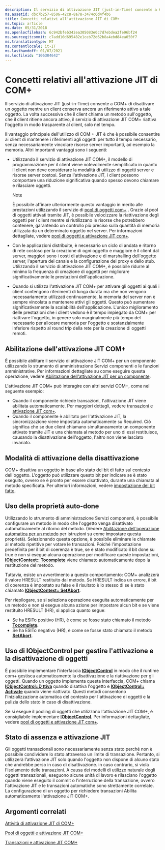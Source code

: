 ```yaml
---
description: Il servizio di attivazione JIT (just-in-Time) consente a COM+ di disattivare un oggetto mentre un client conserva ancora un riferimento attivo a tale oggetto.
ms.assetid: dbc7b257-8506-42c8-8a78-3474c6d4f4b6
title: Concetti relativi all'attivazione JIT di COM+
ms.topic: article
ms.date: 05/31/2018
ms.openlocfilehash: 6c942bfeb342ea305083e0c7d7ebdea2fe96bf24
ms.sourcegitcommit: c7add10d695482e1ceb72d62b8a4ebd84ea050f7
ms.translationtype: MT
ms.contentlocale: it-IT
ms.lasthandoff: 01/07/2021
ms.locfileid: "106304642"
---
```

# <a name="com-just-in-time-activation-concepts"></a>Concetti relativi all'attivazione JIT di COM+

Il servizio di attivazione JIT (just-in-Time) consente a COM+ di disattivare un oggetto mentre un client conserva ancora un riferimento attivo a tale oggetto. La volta successiva che il client chiama un metodo sull'oggetto, che il client ritiene ancora attivo, il servizio di attivazione JIT COM+ riattiva l'oggetto in modo trasparente al client, solo nel tempo.

Il vantaggio principale dell'utilizzo di COM + JIT è che è possibile consentire ai client di mantenere i riferimenti agli oggetti per tutto il tempo necessario, senza necessariamente vincolare risorse server importanti, ad esempio la memoria. Altri importanti vantaggi sono i seguenti:

-   Utilizzando il servizio di attivazione JIT COM+, il modello di programmazione per il client viene notevolmente semplificato in quanto il client non deve considerare la modalità di utilizzo di oggetti server e risorse server costosi. Senza l'attivazione JIT, i client possono comportare una riduzione significativa quando spesso devono chiamare e rilasciare oggetti.
    > [!Note]  
    > È possibile affinare ulteriormente questo vantaggio in merito alle prestazioni utilizzando il servizio di [pool di oggetti com+](com--object-pooling.md) . Grazie al pool di oggetti attivati tramite JIT, è possibile velocizzare la riattivazione degli oggetti per i client mentre si riutilizzano le risorse che potrebbero contenere, garantendo un controllo più preciso sulla quantità di memoria utilizzata da un determinato oggetto nel server. Per informazioni dettagliate, vedere [pool di oggetti e attivazione JIT com+](object-pooling-and-com--jit-activation.md).

     

-   Con le applicazioni distribuite, è necessario un ciclo di andata e ritorno di rete costoso per la creazione di ogni oggetto e maggiore è il client dal server, maggiori sono i costi di attivazione e di marshalling dell'oggetto server, l'apertura del canale e la configurazione del proxy e dello stub. Utilizzando il servizio di attivazione JIT COM+, è possibile ridurre al minimo la frequenza di creazione di oggetti per migliorare significativamente le prestazioni dell'applicazione.
-   Quando si utilizza l'attivazione JIT COM+ per attivare gli oggetti ai quali i client contengono riferimenti di lunga durata ma che non vengono necessariamente utilizzati continuamente, la memoria del server non è sempre vincolata a mantenere attivi gli oggetti. Questo può aumentare significativamente la scalabilità dell'applicazione. L'unico miglioramento delle prestazioni che i client vedono è il tempo impiegato da COM+ per riattivare l'oggetto, in genere solo marginalmente più tempo del necessario per allocare memoria per l'oggetto e sostanzialmente inferiore rispetto al round trip della rete per la creazione di oggetti remoti.

## <a name="enabling-com-jit-activation"></a>Abilitazione dell'attivazione JIT COM+

È possibile abilitare il servizio di attivazione JIT COM+ per un componente utilizzando lo strumento di amministrazione Servizi componenti o le funzioni amministrative. Per informazioni dettagliate su come eseguire questa operazione, vedere [Abilitazione dell'attivazione JIT per un componente](enabling-jit-activation-for-a-component.md).

L'attivazione JIT COM+ può interagire con altri servizi COM+, come nel seguente esempio:

-   Quando il componente richiede transazioni, l'attivazione JIT viene abilitata automaticamente. Per maggiori dettagli, vedere [transazioni e attivazione JIT com+](transactions-and-com--jit-activation.md).
-   Quando il componente è abilitato per l'attivazione JIT, la sincronizzazione viene impostata automaticamente su Required. Ciò significa che se due client chiamano simultaneamente un componente attivato tramite JIT e una chiamata al metodo per uno di essi restituisce, causando la disattivazione dell'oggetto, l'altro non viene lasciato invariato.

## <a name="how-deactivation-is-triggered"></a>Modalità di attivazione della disattivazione

COM+ disattiva un oggetto in base allo stato del bit di fatto sul contesto dell'oggetto. L'oggetto può utilizzare questo bit per indicare se è stato eseguito, ovvero se è pronto per essere disattivato, durante una chiamata al metodo specificata. Per ulteriori informazioni, vedere [impostazione del bit fatto](setting-the-done-bit.md).

## <a name="using-the-auto-done-property"></a>Uso della proprietà auto-done

Utilizzando lo strumento di amministrazione Servizi componenti, è possibile configurare un metodo in modo che l'oggetto venga disattivato automaticamente al ritorno del metodo. (Vedere [Abilitazione dell'operazione automatica per un metodo](enabling-auto-done-for-a-method.md) per istruzioni su come impostare questa proprietà). Selezionando questa opzione, è possibile eliminare le chiamate al metodo ripetitive per votare le transazioni. Poiché l'impostazione predefinita per il bit di coerenza è true, se è stato modificato il bit done su true e non si esegue alcuna operazione per modificare queste impostazioni, [**IObjectContext:: Tocomplete**](/windows/desktop/api/ComSvcs/nf-comsvcs-iobjectcontext-setcomplete) viene chiamato automaticamente dopo la restituzione del metodo.

Tuttavia, esiste un avvertimento a questo comportamento: COM+ analizzerà il valore HRESULT restituito dal metodo. Se HRESULT indica un errore, il bit di coerenza è impostato su false e il risultato è lo stesso di se è stato chiamato [**IObjectContext:: SetAbort**](/windows/desktop/api/ComSvcs/nf-comsvcs-iobjectcontext-setabort).

Per riepilogare, se si seleziona operazione eseguita automaticamente per un metodo e non si esegue alcuna azione per impostare alcun bit e se viene restituito HRESULT (HR), si applica quanto segue:

-   Se ha ESITo positivo (HR), è come se fosse stato chiamato il metodo [**Tocomplete**](/windows/desktop/api/ComSvcs/nf-comsvcs-iobjectcontext-setcomplete).
-   Se ha ESITo negativo (HR), è come se fosse stato chiamato il metodo [**SetAbort**](/windows/desktop/api/ComSvcs/nf-comsvcs-iobjectcontext-setabort).

## <a name="using-iobjectcontrol-to-manage-object-activation-and-deactivation"></a>Uso di IObjectControl per gestire l'attivazione e la disattivazione di oggetti

È possibile implementare l'interfaccia [**IObjectControl**](/windows/desktop/api/ComSvcs/nn-comsvcs-iobjectcontrol) in modo che il runtime com+ gestisca automaticamente la disattivazione e la riattivazione per gli oggetti. Quando un oggetto implementa questa interfaccia, COM+ chiama [**IObjectControl::D ttiva**](/windows/desktop/api/ComSvcs/nf-comsvcs-iobjectcontrol-deactivate) quando disattiva l'oggetto e [**IObjectControl:: Activate**](/windows/desktop/api/ComSvcs/nf-comsvcs-iobjectcontrol-activate) quando viene riattivato. Questi metodi consentono l'inizializzazione automatica del contesto per l'attivazione di oggetti e la pulizia dello stato in caso di disattivazione.

Se si esegue il pooling di oggetti che utilizzano l'attivazione JIT COM+, è consigliabile implementare [**IObjectControl**](/windows/desktop/api/ComSvcs/nn-comsvcs-iobjectcontrol). Per informazioni dettagliate, vedere [pool di oggetti e attivazione JIT com+](object-pooling-and-com--jit-activation.md).

## <a name="statelessness-and-jit-activation"></a>Stato di assenza e attivazione JIT

Gli oggetti transazionali sono necessariamente senza stato perché non è possibile condividere lo stato attraverso un limite di transazione. Pertanto, si utilizzerà l'attivazione JIT solo quando l'oggetto non dispone di alcuno stato che andrebbe perso in caso di disattivazione. in caso contrario, si viola l'isolamento delle transazioni. A causa dei modelli di utilizzo naturale degli oggetti transazionali, eseguono alcune unità di lavoro e rilasciano l'oggetto quando viene eseguito il commit o l'interruzione della transazione, ovvero l'attivazione JIT e le transazioni automatiche sono strettamente correlate. La configurazione di un oggetto per richiedere transazioni Abilita automaticamente l'attivazione JIT COM+.

## <a name="related-topics"></a>Argomenti correlati

<dl> <dt>

[Attività di attivazione JIT di COM+](com--just-in-time-activation-tasks.md)
</dt> <dt>

[Pool di oggetti e attivazione JIT COM+](object-pooling-and-com--jit-activation.md)
</dt> <dt>

[Transazioni e attivazione JIT COM+](transactions-and-com--jit-activation.md)
</dt> </dl>

 

 



